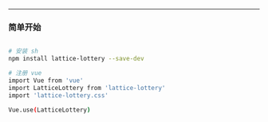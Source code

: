 <template>
  <home />
</template>

***

### 简单开始

```sh

# 安装 sh
npm install lattice-lottery --save-dev

# 注册 vue
import Vue from 'vue'
import LatticeLottery from 'lattice-lottery'
import 'lattice-lottery.css'

Vue.use(LatticeLottery)

```
